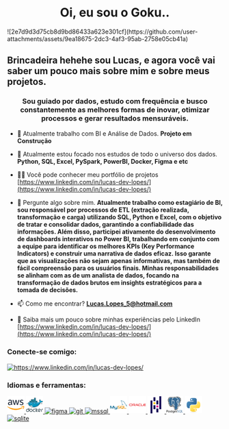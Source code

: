 <h1 align="center">Oi, eu sou o Goku..</h1>
![2e7d9d3d75cb8d9bd86433a623e301cf](https://github.com/user-attachments/assets/9ea18675-2dc3-4af3-95ab-2758e05cb41a)
<h2>Brincadeira hehehe sou Lucas, e agora você vai saber um pouco mais sobre mim e sobre meus projetos.</h2>
<h3 align="center">Sou guiado por dados, estudo com frequência e busco constantemente as melhores formas de inovar, otimizar processos e gerar resultados mensuráveis.</h3>

- 🔭 Atualmente trabalho com BI e Análise de Dados. **Projeto em Construção**

- 🌱 Atualmente estou focado nos estudos de todo o universo dos dados. **Python, SQL, Excel, PySpark, PowerBI, Docker, Figma e etc**

- 👨‍💻 Você pode conhecer meu portfólio de projetos [https://www.linkedin.com/in/lucas-dev-lopes/](https://www.linkedin.com/in/lucas-dev-lopes/)

- 💬 Pergunte algo sobre mim. **Atualmente trabalho como estagiário de BI, sou responsável por processos de ETL (extração realizada, transformação e carga) utilizando SQL, Python e Excel, com o objetivo de tratar e consolidar dados, garantindo a confiabilidade das informações. Além disso, participei ativamente do desenvolvimento de dashboards interativos no Power BI, trabalhando em conjunto com a equipe para identificar os melhores KPIs (Key Performance Indicators) e construir uma narrativa de dados eficaz. Isso garante que as visualizações não sejam apenas informativas, mas também de fácil compreensão para os usuários finais. Minhas responsabilidades se alinham com as de um analista de dados, focando na transformação de dados brutos em insights estratégicos para a tomada de decisões.**

- 📫 Como me encontrar? **Lucas.Lopes_5@hotmail.com**

- 📄 Saiba mais um pouco sobre minhas experiências pelo LinkedIn [https://www.linkedin.com/in/lucas-dev-lopes/](https://www.linkedin.com/in/lucas-dev-lopes/)

<h3 align="left">Conecte-se comigo:</h3>
<p align="left">
<a href="https://linkedin.com/in/https://www.linkedin.com/in/lucas-dev-lopes/" target="blank"><img align="center" src="https://raw.githubusercontent.com/rahuldkjain/github-profile-readme-generator/master/src/images/icons/Social/linked-in-alt.svg" alt="https://www.linkedin.com/in/lucas-dev-lopes/" height="30" width="40" /></a>
</p>

<h3 align="left">Idiomas e ferramentas:</h3>
<p align="left"> <a href="https://aws.amazon.com" target="_blank" rel="noreferrer"> <img src="https://raw.githubusercontent.com/devicons/devicon/master/icons/amazonwebservices/amazonwebservices-original-wordmark.svg" alt="aws" width="40" height="40"/> </a> <a href="https://www.docker.com/" target="_blank" rel="noreferrer"> <img src="https://raw.githubusercontent.com/devicons/devicon/master/icons/docker/docker-original-wordmark.svg" alt="docker" width="40" height="40"/> </a> <a href="https://www.figma.com/" target="_blank" rel="noreferrer"> <img src="https://www.vectorlogo.zone/logos/figma/figma-icon.svg" alt="figma" width="40" height="40"/> </a> <a href="https://git-scm.com/" target="_blank" rel="noreferrer"> <img src="https://www.vectorlogo.zone/logos/git-scm/git-scm-icon.svg" alt="git" width="40" height="40"/> </a> <a href="https://www.microsoft.com/en-us/sql-server" target="_blank" rel="noreferrer"> <img src="https://www.svgrepo.com/show/303229/microsoft-sql-server-logo.svg" alt="mssql" width="40" height="40"/> </a> <a href="https://www.mysql.com/" target="_blank" rel="noreferrer"> <img src="https://raw.githubusercontent.com/devicons/devicon/master/icons/mysql/mysql-original-wordmark.svg" alt="mysql" width="40" height="40"/> </a> <a href="https://www.oracle.com/" target="_blank" rel="noreferrer"> <img src="https://raw.githubusercontent.com/devicons/devicon/master/icons/oracle/oracle-original.svg" alt="oracle" width="40" height="40"/> </a> <a href="https://pandas.pydata.org/" target="_blank" rel="noreferrer"> <img src="https://raw.githubusercontent.com/devicons/devicon/2ae2a900d2f041da66e950e4d48052658d850630/icons/pandas/pandas-original.svg" alt="pandas" width="40" height="40"/> </a> <a href="https://www.postgresql.org" target="_blank" rel="noreferrer"> <img src="https://raw.githubusercontent.com/devicons/devicon/master/icons/postgresql/postgresql-original-wordmark.svg" alt="postgresql" width="40" height="40"/> </a> <a href="https://www.python.org" target="_blank" rel="noreferrer"> <img src="https://raw.githubusercontent.com/devicons/devicon/master/icons/python/python-original.svg" alt="python" width="40" height="40"/> </a> <a href="https://www.sqlite.org/" target="_blank" rel="noreferrer"> <img src="https://www.vectorlogo.zone/logos/sqlite/sqlite-icon.svg" alt="sqlite" width="40" height="40"/> </a> </p>
